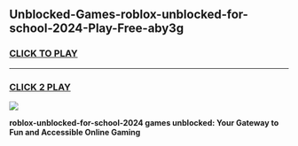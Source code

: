 
## Unblocked-Games-roblox-unblocked-for-school-2024-Play-Free-aby3g
<h3>
<a href="https://premium76.site?title=roblox-unblocked-for-school-2024&ref=10A">CLICK TO PLAY</a></h3>
<hr>

<h3>
<a href="https://premium76.site?title=roblox-unblocked-for-school-2024&ref=10A">CLICK 2 PLAY</a>
  
</h3>

<a href="https://premium76.site?title=roblox-unblocked-for-school-2024&ref=10A"><img src="https://clearcache.store/games.png"></a>


**roblox-unblocked-for-school-2024 games unblocked: Your Gateway to Fun and Accessible Online Gaming**
